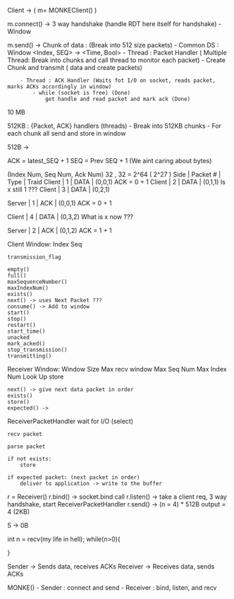 Client -> ( m=  MONKEClient()  )

m.connect() -> 3 way handshake (handle RDT here itself for handshake)
	- Window

m.send() -> Chunk of data : (Break into 512 size packets)
	- Common DS : Window <Index, SEQ> -> <Time, Bool>
		- Thread : Packet Handler ( Multiple Thread: Break into chunks and call thread to monitor each packet)
			- Create Chunk and transmit ( data and create packets)
		
		
		
		
		- Thread : ACK Handler (Waits fot I/O on socket, reads packet, marks ACKs accordingly in window)
			- while (socket is free) (Done)
				get handle and read packet and mark ack (Done)


10 MB

512KB : {Packet, ACK} handlers (threads)
	- Break into 512KB chunks
	- For each chunk all send and store in window

512B -> 


ACK = latest_SEQ + 1
SEQ = Prev SEQ + 1 (We aint caring about bytes)



(Index Num, Seq Num, Ack Num)
32 , 32 = 2^64 ( 2^27 )
  Side |   Packet #  | Type  |  Traid
Client |       1     | DATA  | (0,0,1)  ACK = 0 + 1
Client |       2     | DATA  | (0,1,1)  Is x still 1 ???
Client |       3     | DATA  | (0,2,1)

Server |      1      | ACK   | (0,0,1)  ACK = 0 + 1

Client |       4     | DATA  | (0,3,2)  What is x now ???

Server |      2      | ACK   | (0,1,2)  ACK = 1 + 1


Client Window:
	Index
	Seq
	

	transmission_flag

	empty()
	full()
	maxSequenceNumber()
	maxIndexNum()
	exists()
	next() -> uses Next Packet ???
	consume() -> Add to window
	start()
	stop()
	restart()
	start_time()
	unacked
	mark_acked()
	stop_transmission()
	transmitting()

Receiver Window:
	Window Size
	Max recv window
	Max Seq Num
	Max Index Num
	Look Up store

	next() -> give next data packet in order
	exists()
	store()
	expected() ->

ReceiverPacketHandler
	wait for I/O (select)

	recv packet
	
	parse packet

	if not exists:
		store

	if expected packet: (next packet in order)
		deliver to application -> write to the buffer



r = Receiver()
r.bind() -> socket.bind call
r.listen() -> take a client req, 3 way handshake, start ReceiverPacketHandler
r.send() -> (n = 4) * 512B output = 4 (2KB)

5 -> 0B

int n = recv(my life in hell);
while(n>0){

}


Sender -> Sends data, receives ACKs
Receiver -> Receives data, sends ACKs

MONKE()
	- Sender : connect and send
	- Receiver : bind, listen, and recv
